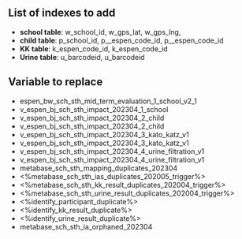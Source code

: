 ## List of indexes to add

- **school table**: w_school_id, w_gps_lat, w_gps_lng,
- **child table**: p_school_id, p__espen_code_id, p__espen_code_id
- **KK table**: k_espen_code_id, k_espen_code_id
- **Urine table**: u_barcodeid, u_barcodeid

## Variable to replace

- espen_bw_sch_sth_mid_term_evaluation_1_school_v2_1
- v_espen_bj_sch_sth_impact_202304_1_school
- v_espen_bj_sch_sth_impact_202304_2_child
- v_espen_bj_sch_sth_impact_202304_2_child
- v_espen_bj_sch_sth_impact_202304_3_kato_katz_v1
- v_espen_bj_sch_sth_impact_202304_3_kato_katz_v1
- v_espen_bj_sch_sth_impact_202304_4_urine_filtration_v1
- v_espen_bj_sch_sth_impact_202304_4_urine_filtration_v1
- metabase_sch_sth_mapping_duplicates_202304
- <%metabase_sch_sth_ias_duplicates_202005_trigger%>
- <%metabase_sch_sth_kk_result_duplicates_202004_trigger%>
- <%metabase_sch_sth_urine_result_duplicates_202004_trigger%>
- <%identify_participant_duplicate%>
- <%identify_kk_result_duplicate%>
- <%identify_urine_result_duplicate%>
- metabase_sch_sth_ia_orphaned_202304
